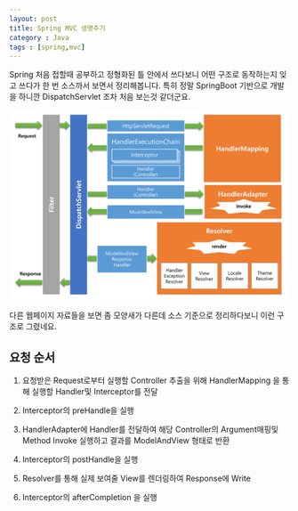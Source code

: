 ```yaml
---
layout: post
title: Spring MVC 생명주기
category : Java
tags : [spring,mvc]
---
```

Spring 처음 접할때 공부하고 정형화된 틀 안에서 쓰다보니 어떤 구조로 동작하는지 잊고 쓰다가 한 번 소스까서 보면서 정리해봅니다.
특히 정말 SpringBoot 기반으로 개발을 하니깐 DispatchServlet 조차 처음 보는것 같더군요.     

![MVC Structure](/assets/img/java/spring-mvc-structure/1.png)     

다른 웹페이지 자료들을 보면 좀 모양새가 다른데 소스 기준으로 정리하다보니 이런 구조로 그렸네요.

요청 순서
----

1. 요청받은 Request로부터 실행할 Controller 추출을 위해 HandlerMapping 을 통해 실행할 Handler및 Interceptor를 전달

2. Interceptor의 preHandle을 실행

3. HandlerAdapter에 Handler를 전달하여 해당 Controller의 Argument매핑및 Method Invoke 실행하고 결과를 ModelAndView 형태로 반환

4. Interceptor의 postHandle을 실행

5. Resolver를 통해 실제 보여줄 View를 렌더링하여 Response에 Write

6. Interceptor의 afterCompletion 을 실행 


